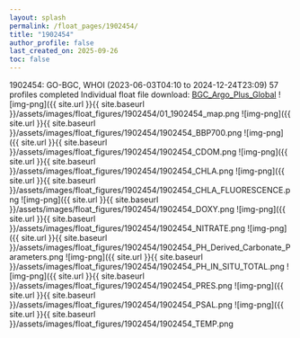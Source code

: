 ```yaml
---
layout: splash
permalink: /float_pages/1902454/
title: "1902454"
author_profile: false
last_created_on: 2025-09-26
toc: false
---
```

 
1902454: GO-BGC, WHOI (2023-06-03T04:10 to 2024-12-24T23:09)
57 profiles completed
Individual float file download: [BGC_Argo_Plus_Global](https://ftp.soest.hawaii.edu/bgc_argo_plus/Individual_Floats/outliers_removed/1902454_Sprof_processed.nc)
![img-png]({{ site.url }}{{ site.baseurl }}/assets/images/float_figures/1902454/01_1902454_map.png
![img-png]({{ site.url }}{{ site.baseurl }}/assets/images/float_figures/1902454/1902454_BBP700.png
![img-png]({{ site.url }}{{ site.baseurl }}/assets/images/float_figures/1902454/1902454_CDOM.png
![img-png]({{ site.url }}{{ site.baseurl }}/assets/images/float_figures/1902454/1902454_CHLA.png
![img-png]({{ site.url }}{{ site.baseurl }}/assets/images/float_figures/1902454/1902454_CHLA_FLUORESCENCE.png
![img-png]({{ site.url }}{{ site.baseurl }}/assets/images/float_figures/1902454/1902454_DOXY.png
![img-png]({{ site.url }}{{ site.baseurl }}/assets/images/float_figures/1902454/1902454_NITRATE.png
![img-png]({{ site.url }}{{ site.baseurl }}/assets/images/float_figures/1902454/1902454_PH_Derived_Carbonate_Parameters.png
![img-png]({{ site.url }}{{ site.baseurl }}/assets/images/float_figures/1902454/1902454_PH_IN_SITU_TOTAL.png
![img-png]({{ site.url }}{{ site.baseurl }}/assets/images/float_figures/1902454/1902454_PRES.png
![img-png]({{ site.url }}{{ site.baseurl }}/assets/images/float_figures/1902454/1902454_PSAL.png
![img-png]({{ site.url }}{{ site.baseurl }}/assets/images/float_figures/1902454/1902454_TEMP.png
